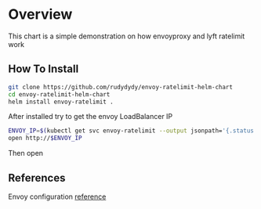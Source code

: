 # Overview

This chart is a simple demonstration on how envoyproxy and lyft ratelimit work

## How To Install

```bash
git clone https://github.com/rudydydy/envoy-ratelimit-helm-chart
cd envoy-ratelimit-helm-chart
helm install envoy-ratelimit .
```

After installed try to get the envoy LoadBalancer IP

```bash
ENVOY_IP=$(kubectl get svc envoy-ratelimit --output jsonpath='{.status.loadBalancer.ingress[0].ip}')
open http://$ENVOY_IP
```

Then open 

## References

Envoy configuration [reference](https://www.envoyproxy.io/docs/envoy/latest/)
